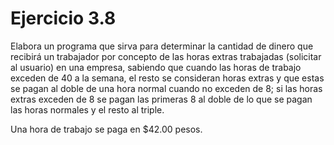 # Ejercicio 3.8

Elabora un programa que sirva para determinar la cantidad de dinero que recibirá un trabajador por concepto de las horas extras trabajadas (solicitar al usuario) en una 
empresa, sabiendo que cuando las horas de trabajo exceden de 40 a la semana, el resto se 
consideran horas extras y que estas se pagan al doble de una hora normal cuando 
no exceden de 8; si las horas extras exceden de 8 se pagan las primeras 8 al doble 
de lo que se pagan las horas normales y el resto al triple.

Una hora de trabajo se paga en $42.00 pesos.
